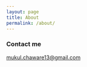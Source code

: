 ```yaml
---
layout: page
title: About
permalink: /about/
---
```


### Contact me

[mukul.chaware13@gmail.com](mailto:mukul.chaware13@gmail.com)
